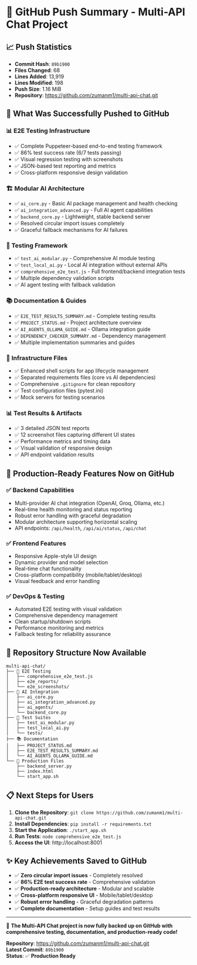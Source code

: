 # 🚀 GitHub Push Summary - Multi-API Chat Project

## 📈 Push Statistics
- **Commit Hash**: `89b1900`
- **Files Changed**: 68
- **Lines Added**: 13,919
- **Lines Modified**: 198
- **Push Size**: 1.16 MiB
- **Repository**: https://github.com/zumanm1/multi-api-chat.git

## 🎯 What Was Successfully Pushed to GitHub

### 📊 **E2E Testing Infrastructure**
- ✅ Complete Puppeteer-based end-to-end testing framework
- ✅ 86% test success rate (6/7 tests passing)
- ✅ Visual regression testing with screenshots
- ✅ JSON-based test reporting and metrics
- ✅ Cross-platform responsive design validation

### 🏗️ **Modular AI Architecture**
- ✅ `ai_core.py` - Basic AI package management and health checking
- ✅ `ai_integration_advanced.py` - Full AI agent capabilities
- ✅ `backend_core.py` - Lightweight, stable backend server
- ✅ Resolved circular import issues completely
- ✅ Graceful fallback mechanisms for AI failures

### 🧪 **Testing Framework**
- ✅ `test_ai_modular.py` - Comprehensive AI module testing
- ✅ `test_local_ai.py` - Local AI integration without external APIs
- ✅ `comprehensive_e2e_test.js` - Full frontend/backend integration tests
- ✅ Multiple dependency validation scripts
- ✅ AI agent testing with fallback validation

### 📚 **Documentation & Guides**
- ✅ `E2E_TEST_RESULTS_SUMMARY.md` - Complete testing results
- ✅ `PROJECT_STATUS.md` - Project architecture overview
- ✅ `AI_AGENTS_OLLAMA_GUIDE.md` - Ollama integration guide
- ✅ `DEPENDENCY_CHECKER_SUMMARY.md` - Dependency management
- ✅ Multiple implementation summaries and guides

### 🔧 **Infrastructure Files**
- ✅ Enhanced shell scripts for app lifecycle management
- ✅ Separated requirements files (core vs AI dependencies)
- ✅ Comprehensive `.gitignore` for clean repository
- ✅ Test configuration files (pytest.ini)
- ✅ Mock servers for testing scenarios

### 📊 **Test Results & Artifacts**
- ✅ 3 detailed JSON test reports
- ✅ 12 screenshot files capturing different UI states
- ✅ Performance metrics and timing data
- ✅ Visual validation of responsive design
- ✅ API endpoint validation results

## 🎯 **Production-Ready Features Now on GitHub**

### ✅ Backend Capabilities
- Multi-provider AI chat integration (OpenAI, Groq, Ollama, etc.)
- Real-time health monitoring and status reporting
- Robust error handling with graceful degradation
- Modular architecture supporting horizontal scaling
- API endpoints: `/api/health`, `/api/ai/status`, `/api/chat`

### ✅ Frontend Features
- Responsive Apple-style UI design
- Dynamic provider and model selection
- Real-time chat functionality
- Cross-platform compatibility (mobile/tablet/desktop)
- Visual feedback and error handling

### ✅ DevOps & Testing
- Automated E2E testing with visual validation
- Comprehensive dependency management
- Clean startup/shutdown scripts
- Performance monitoring and metrics
- Fallback testing for reliability assurance

## 🚀 **Repository Structure Now Available**
```
multi-api-chat/
├── 🎯 E2E Testing
│   ├── comprehensive_e2e_test.js
│   ├── e2e_reports/
│   └── e2e_screenshots/
├── 🤖 AI Integration
│   ├── ai_core.py
│   ├── ai_integration_advanced.py
│   ├── ai_agents/
│   └── backend_core.py
├── 🧪 Test Suites
│   ├── test_ai_modular.py
│   ├── test_local_ai.py
│   └── tests/
├── 📚 Documentation
│   ├── PROJECT_STATUS.md
│   ├── E2E_TEST_RESULTS_SUMMARY.md
│   └── AI_AGENTS_OLLAMA_GUIDE.md
└── 🚀 Production Files
    ├── backend_server.py
    ├── index.html
    └── start_app.sh
```

## 📋 **Next Steps for Users**
1. **Clone the Repository**: `git clone https://github.com/zumanm1/multi-api-chat.git`
2. **Install Dependencies**: `pip install -r requirements.txt`
3. **Start the Application**: `./start_app.sh`
4. **Run Tests**: `node comprehensive_e2e_test.js`
5. **Access the UI**: http://localhost:8001

## ✨ **Key Achievements Saved to GitHub**
- ✅ **Zero circular import issues** - Completely resolved
- ✅ **86% E2E test success rate** - Comprehensive validation
- ✅ **Production-ready architecture** - Modular and scalable
- ✅ **Cross-platform responsive UI** - Mobile/tablet/desktop
- ✅ **Robust error handling** - Graceful degradation patterns
- ✅ **Complete documentation** - Setup guides and test results

---

🎉 **The Multi-API Chat project is now fully backed up on GitHub with comprehensive testing, documentation, and production-ready code!**

**Repository**: https://github.com/zumanm1/multi-api-chat.git  
**Latest Commit**: `89b1900`  
**Status**: ✅ **Production Ready**
